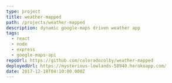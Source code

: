 ```yaml
---
type: project
title: weather-mapped
path: /projects/weather-mapped
description: dynamic google-maps driven weather app
tags:
  - react
  - node
  - express
  - google-maps-api
repoUrl: https://github.com/coloradocolby/weather-mapped
deployedUrl: https://mysterious-lowlands-58940.herokuapp.com/
date: 2017-12-18T04:10:00.000Z
---
```

